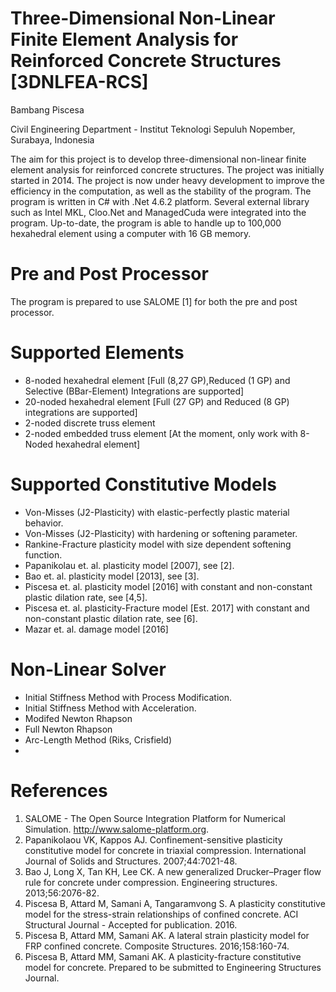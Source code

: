 # Three-Dimensional Non-Linear Finite Element Analysis for Reinforced Concrete Structures [3DNLFEA-RCS]
Bambang Piscesa

Civil Engineering Department - Institut Teknologi Sepuluh Nopember, Surabaya, Indonesia

The aim for this project is to develop three-dimensional non-linear finite element analysis for reinforced concrete structures. The project was initially started in 2014. The project is now under heavy development to improve the efficiency in the computation, as well as the stability of the program. The program is written in C# with .Net 4.6.2 platform. Several external library such as Intel MKL, Cloo.Net and ManagedCuda were integrated into the program. Up-to-date, the program is able to handle up to 100,000 hexahedral element using a computer with 16 GB memory.

# Pre and Post Processor
The program is prepared to use SALOME [1] for both the pre and post processor.

# Supported Elements
- 8-noded hexahedral element [Full (8,27 GP),Reduced (1 GP) and Selective (BBar-Element) Integrations are supported]
- 20-noded hexahedral element  [Full (27 GP) and Reduced (8 GP) integrations are supported]
- 2-noded discrete truss element
- 2-noded embedded truss element [At the moment, only work with 8-Noded hexahedral element]

# Supported Constitutive Models
- Von-Misses (J2-Plasticity) with elastic-perfectly plastic material behavior.
- Von-Misses (J2-Plasticity) with hardening or softening parameter.
- Rankine-Fracture plasticity model with size dependent softening function.
- Papanikolau et. al. plasticity model [2007], see [2].
- Bao et. al. plasticity model [2013], see [3].
- Piscesa et. al. plasticity model [2016] with constant and non-constant plastic dilation rate, see [4,5].
- Piscesa et. al. plasticity-Fracture model [Est. 2017] with constant and non-constant plastic dilation rate, see [6].
- Mazar et. al. damage model [2016]

# Non-Linear Solver
- Initial Stiffness Method with Process Modification.
- Initial Stiffness Method with Acceleration.
- Modifed Newton Rhapson
- Full Newton Rhapson
- Arc-Length Method (Riks, Crisfield)
- 

# References
1. SALOME - The Open Source Integration Platform for Numerical Simulation. http://www.salome-platform.org.
2. Papanikolaou VK, Kappos AJ. Confinement-sensitive plasticity constitutive model for concrete in triaxial compression. International Journal of Solids and Structures. 2007;44:7021-48.
3. Bao J, Long X, Tan KH, Lee CK. A new generalized Drucker–Prager flow rule for concrete under compression. Engineering structures. 2013;56:2076-82.
4. Piscesa B, Attard M, Samani A, Tangaramvong S. A plasticity constitutive model for the stress-strain relationships of confined concrete. ACI Structural Journal - Accepted for publication. 2016.
5. Piscesa B, Attard MM, Samani AK. A lateral strain plasticity model for FRP confined concrete. Composite Structures. 2016;158:160-74.
6. Piscesa B, Attard MM, Samani AK. A plasticity-fracture constitutive model for concrete. Prepared to be submitted to Engineering Structures Journal.
